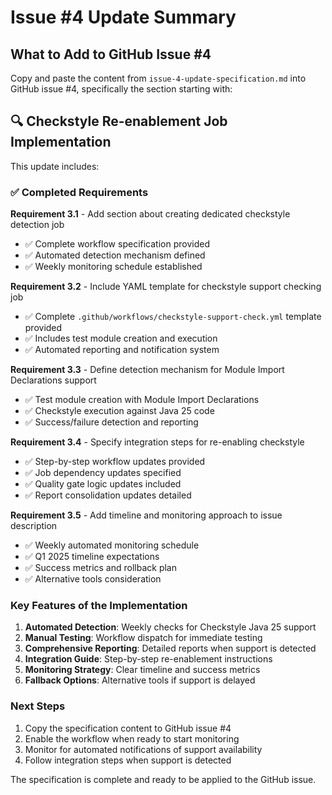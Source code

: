 # Issue #4 Update Summary

## What to Add to GitHub Issue #4

Copy and paste the content from `issue-4-update-specification.md` into GitHub issue #4, specifically the section starting with:

## 🔍 Checkstyle Re-enablement Job Implementation

This update includes:

### ✅ Completed Requirements

**Requirement 3.1** - Add section about creating dedicated checkstyle detection job

- ✅ Complete workflow specification provided
- ✅ Automated detection mechanism defined
- ✅ Weekly monitoring schedule established

**Requirement 3.2** - Include YAML template for checkstyle support checking job  

- ✅ Complete `.github/workflows/checkstyle-support-check.yml` template provided
- ✅ Includes test module creation and execution
- ✅ Automated reporting and notification system

**Requirement 3.3** - Define detection mechanism for Module Import Declarations support

- ✅ Test module creation with Module Import Declarations
- ✅ Checkstyle execution against Java 25 code
- ✅ Success/failure detection and reporting

**Requirement 3.4** - Specify integration steps for re-enabling checkstyle

- ✅ Step-by-step workflow updates provided
- ✅ Job dependency updates specified
- ✅ Quality gate logic updates included
- ✅ Report consolidation updates detailed

**Requirement 3.5** - Add timeline and monitoring approach to issue description

- ✅ Weekly automated monitoring schedule
- ✅ Q1 2025 timeline expectations
- ✅ Success metrics and rollback plan
- ✅ Alternative tools consideration

### Key Features of the Implementation

1. **Automated Detection**: Weekly checks for Checkstyle Java 25 support
2. **Manual Testing**: Workflow dispatch for immediate testing
3. **Comprehensive Reporting**: Detailed reports when support is detected
4. **Integration Guide**: Step-by-step re-enablement instructions
5. **Monitoring Strategy**: Clear timeline and success metrics
6. **Fallback Options**: Alternative tools if support is delayed

### Next Steps

1. Copy the specification content to GitHub issue #4
2. Enable the workflow when ready to start monitoring
3. Monitor for automated notifications of support availability
4. Follow integration steps when support is detected

The specification is complete and ready to be applied to the GitHub issue.
